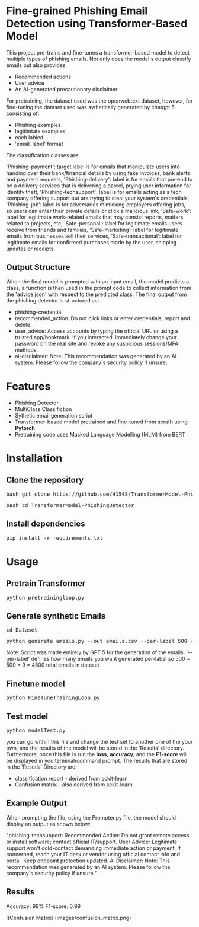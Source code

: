 # Fine-grained Phishing Email Detection using Transformer-Based Model

This project pre-trains and fine-tunes a transformer-based model to detect multiple types of phishing emails. Not only does the model's output classify emails but also provides:
- Recommended actions
- User advice 
- An AI-generated precautionary disclaimer

For pretraining, the dataset used was the openwebtext dataset, however, for fine-tuning the dataset used was sythetically generated by chatgpt 5 consisting of: 

- Phishing examples 
- legitimtate examples 
- each labled 
- 'email, label' format

The classification classes are: 

'Phishing-payment': target label is for emails that manipulate users into handing over their bank/financial details by using fake invoices, bank alerts and payment requests,
'Phishing-delivery': label is for emails that pretend to be a delivery services that is delivering a parcel, prying user information for identity theft, 
'Phishing-techsupport': label is for emails acting as a tech company offering support but are trying to steal your system's credentials,
'Phishing-job': label is for adversaries mimicking employers offering jobs, so users can enter their private details or click a malicious link, 
'Safe-work': label for legitimate work-related emails that may consist reports, matters related to projects, etc,
'Safe-personal': label for legitimate emails users receive from friends and families, 
'Safe-marketing': label for legitimate emails from businesses sell their services, 
'Safe-transactional': label for legitimate emails for confirmed purchases made by the user, shipping updates or receipts

## Output Structure
When the final model is prompted with an input email, the model predicts a class, a function is then used in the prompt code to collect information from the 'advice.json' with respect to the predicted class. 
The final output from the phishing detector is structured as:
- phishing-credential
- recommended_action: Do not click links or enter credentials; report and delete.
- user_advice: Access accounts by typing the official URL or using a trusted app/bookmark. If you interacted, immediately change your password on the real site and revoke any suspicious sessions/MFA methods.
- ai-disclaimer: Note: This recommendation was generated by an AI system. Please follow the company's security policy if unsure.

# Features
- Phishing Detector
- MultiClass Classifiction
- Sythetic email generation script
- Transformer-based model pretrained and fine-tuned from scrath using **Pytorch** 
- Pretraining code uses Masked Language Modelling (MLM) from BERT

# Installation
## Clone the repository
<pre>bash git clone https://github.com/H1548/TransformerModel-PhishingDetector.git</pre>
<pre>bash cd TransformerModel-PhishingDetector</pre>

## Install dependencies
<pre>pip install -r requirements.txt</pre>

# Usage

## Pretrain Transformer
<pre>python pretrainingloop.py</pre>

## Generate synthetic Emails
<pre>cd Dataset</pre>
<pre>python generate_emails.py --out emails.csv --per-label 500 --seed 1337</pre>
Note: Script was made entirely by GPT 5 for the generation of the emails.
'--per-label' defines how many emails you want generated per-label so 500 = 500 * 9 = 4500 total emails in dataset

## Finetune model 
<pre>python FineTuneTrainingLoop.py</pre>

## Test model 
<pre>python modelTest.py</pre>
you can go within this file and change the test set to another one of the your own, and the results of the model will be stored in the 'Results' directory. 
Furhtermore, once this file is run the **loss**, **accuracy**, and the **F1-score** will be displayed in you terminal/command prompt.
The results that are stored in the 'Resutls' Directory are:

- classification report - derived from sckit-learn
- Confusion matrix - also derived from sckit-learn

## Example Output
When prompting the file, using the Prompter.py file, the model should display an output as shown below: 

"phishing-techsupport: Recommended Action: Do not grant remote access or install software; contact official IT/support. User Advice: Legitimate support won't cold-contact demanding immediate action or payment. If concerned, reach your IT desk or vendor using official contact info and portal. Keep endpoint protection updated.
Ai Disclaimer: Note: This recommendation was generated by an AI system. Please follow the company's security policy if unsure."

 ## Results
 Accuracy: 99% 
 F1-score: 0.99

 ![Confusion Matrix] (images/confusion_matrix.png)